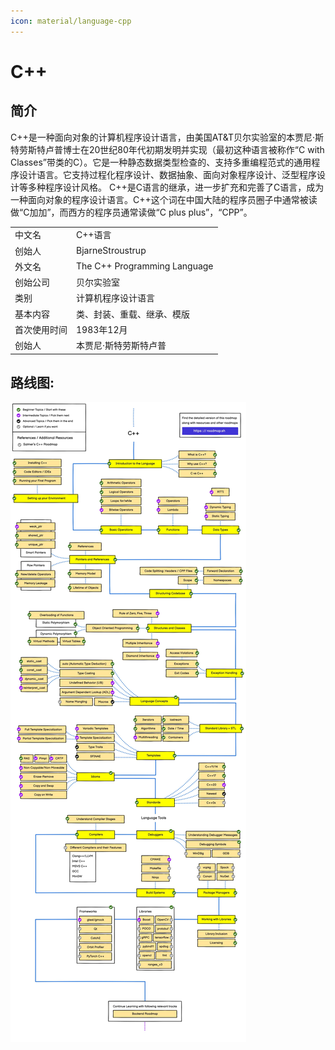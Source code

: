 ```yaml
---
icon: material/language-cpp
---
```


# C++

## 简介

C++是一种面向对象的计算机程序设计语言，由美国AT&T贝尔实验室的本贾尼·斯特劳斯特卢普博士在20世纪80年代初期发明并实现（最初这种语言被称作“C with Classes”带类的C）。它是一种静态数据类型检查的、支持多重编程范式的通用程序设计语言。它支持过程化程序设计、数据抽象、面向对象程序设计、泛型程序设计等多种程序设计风格。 C++是C语言的继承，进一步扩充和完善了C语言，成为一种面向对象的程序设计语言。C++这个词在中国大陆的程序员圈子中通常被读做“C加加”，而西方的程序员通常读做“C plus plus”，“CPP”。

|||
|-|-|
|中文名|C++语言|
|创始人|BjarneStroustrup|
|外文名|The C++ Programming Language|
|创始公司|贝尔实验室|
|类别|计算机程序设计语言|
|基本内容|类、封装、重载、继承、模版|
|首次使用时间|1983年12月|
|创始人|本贾尼·斯特劳斯特卢普|

## 路线图:
![](../img/C++Roadmap.jpg)
